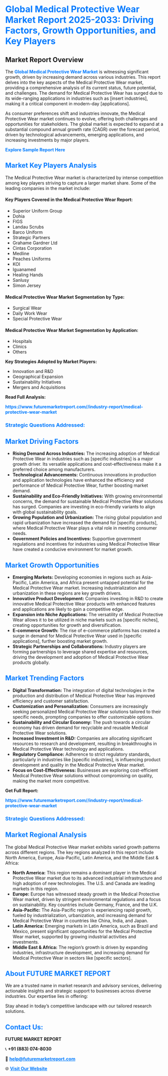 <h1 style="color: #007BFF;">Global Medical Protective Wear Market Report 2025-2033: Driving Factors, Growth Opportunities, and Key Players</h1>

<section id="overview">
<h2>Market Report Overview</h2>
<p>The <a href="https://www.futuremarketreport.com//industry-report/medical-protective-wear-market" style="color: #007BFF; text-decoration: none;"><strong>Global Medical Protective Wear Market</strong></a> is witnessing significant growth, driven by increasing demand across various industries. This report delves into the key aspects of the Medical Protective Wear market, providing a comprehensive analysis of its current status, future potential, and challenges. The demand for Medical Protective Wear has surged due to its wide-ranging applications in industries such as [insert industries], making it a critical component in modern-day [applications].</p>
<p>As consumer preferences shift and industries innovate, the Medical Protective Wear market continues to evolve, offering both challenges and opportunities for stakeholders. The global market is expected to expand at a substantial compound annual growth rate (CAGR) over the forecast period, driven by technological advancements, emerging applications, and increasing investments by major players.</p>
</section>

<section id="overview">
<p><a href="https://www.futuremarketreport.com//request-sample/reportId=78239" style="color: #007BFF; text-decoration: none;"><strong>Explore Sample Report Here</strong></a></p>
</section>

<section id="key-players">
<h2 style="color: #007BFF;">Market Key Players Analysis</h2>
<p>The Medical Protective Wear market is characterized by intense competition among key players striving to capture a larger market share. Some of the leading companies in the market include:</p>
<h4>Key Players Covered in the Medical Protective Wear Report:</h4>
<ul><li>Superior Uniform Group</li><li>Dohia</li><li>FIGS</li><li>Landau Scrubs</li><li>Barco Uniform</li><li>Strategic Partners</li><li>Grahame Gardner Ltd</li><li>Cintas Corporation</li><li>Medline</li><li>Peaches Uniforms</li><li>KOI</li><li>Iguanamed</li><li>Healing Hands</li><li>Sanlusy</li><li>Simon Jersey</li></ul>
<h4>Medical Protective Wear Market Segmentation by Type:</h4>
<ul><li>Surgical Wear</li><li>Daily Work Wear</li><li>Special Protective Wear</li></ul>

<h4>Medical Protective Wear Market Segmentation by Application:</h4>
<ul><li>Hospitals</li><li>Clinics</li><li>Others</li></ul>
<p><strong>Key Strategies Adopted by Market Players:</strong></p>
<ul>
<li>Innovation and R&D</li>
<li>Geographical Expansion</li>
<li>Sustainability Initiatives</li>
<li>Mergers and Acquisitions</li>
</ul>
</section>

<section>
<p><strong>Read Full Analysis: </strong></p><a href="https://www.futuremarketreport.com//industry-report/medical-protective-wear-market" style="color: #007BFF; text-decoration: none;"><strong>https://www.futuremarketreport.com//industry-report/medical-protective-wear-market</strong></a>
<h3 style="color: #007BFF;">Strategic Questions Addressed:</h3>
</section>

<section id="driving-factors">
<h2 style="color: #007BFF;">Market Driving Factors</h2>
<ul>
<li><strong>Rising Demand Across Industries:</strong> The increasing adoption of Medical Protective Wear in industries such as [specific industries] is a major growth driver. Its versatile applications and cost-effectiveness make it a preferred choice among manufacturers.</li>
<li><strong>Technological Advancements:</strong> Continuous innovations in production and application technologies have enhanced the efficiency and performance of Medical Protective Wear, further boosting market demand.</li>
<li><strong>Sustainability and Eco-Friendly Initiatives:</strong> With growing environmental concerns, the demand for sustainable Medical Protective Wear solutions has surged. Companies are investing in eco-friendly variants to align with global sustainability goals.</li>
<li><strong>Growing Population and Urbanization:</strong> The rising global population and rapid urbanization have increased the demand for [specific products], where Medical Protective Wear plays a vital role in meeting consumer needs.</li>
<li><strong>Government Policies and Incentives:</strong> Supportive government regulations and incentives for industries using Medical Protective Wear have created a conducive environment for market growth.</li>
</ul>
</section>

<section id="growth-opportunities">
<h2 style="color: #007BFF;">Market Growth Opportunities</h2>
<ul>
<li><strong>Emerging Markets:</strong> Developing economies in regions such as Asia-Pacific, Latin America, and Africa present untapped potential for the Medical Protective Wear market. Increasing industrialization and urbanization in these regions are key growth drivers.</li>
<li><strong>Innovative Product Development:</strong> Companies investing in R&D to create innovative Medical Protective Wear products with enhanced features and applications are likely to gain a competitive edge.</li>
<li><strong>Expansion into Niche Applications:</strong> The versatility of Medical Protective Wear allows it to be utilized in niche markets such as [specific niches], creating opportunities for growth and diversification.</li>
<li><strong>E-commerce Growth:</strong> The rise of e-commerce platforms has created a surge in demand for Medical Protective Wear used in [specific applications], further boosting market growth.</li>
<li><strong>Strategic Partnerships and Collaborations:</strong> Industry players are forming partnerships to leverage shared expertise and resources, driving the development and adoption of Medical Protective Wear products globally.</li>
</ul>
</section>

<section id="trending-factors">
<h2 style="color: #007BFF;">Market Trending Factors</h2>
<ul>
<li><strong>Digital Transformation:</strong> The integration of digital technologies in the production and distribution of Medical Protective Wear has improved efficiency and customer satisfaction.</li>
<li><strong>Customization and Personalization:</strong> Consumers are increasingly seeking personalized Medical Protective Wear solutions tailored to their specific needs, prompting companies to offer customizable options.</li>
<li><strong>Sustainability and Circular Economy:</strong> The push towards a circular economy has driven demand for recyclable and reusable Medical Protective Wear solutions.</li>
<li><strong>Increased Investment in R&D:</strong> Companies are allocating significant resources to research and development, resulting in breakthroughs in Medical Protective Wear technology and applications.</li>
<li><strong>Regulatory Compliance:</strong> Adherence to strict regulatory standards, particularly in industries like [specific industries], is influencing product development and quality in the Medical Protective Wear market.</li>
<li><strong>Focus on Cost-Effectiveness:</strong> Businesses are exploring cost-efficient Medical Protective Wear solutions without compromising on quality, making the market more competitive.</li>
</ul>
</section>

<section>
<p><strong>Get Full Report: </strong></p><a href="https://www.futuremarketreport.com//industry-report/medical-protective-wear-market" style="color: #007BFF; text-decoration: none;"><strong>https://www.futuremarketreport.com//industry-report/medical-protective-wear-market</strong></a>
<h3 style="color: #007BFF;">Strategic Questions Addressed:</h3>
</section>


<section id="regional-analysis">
<h2 style="color: #007BFF;">Market Regional Analysis</h2>
<p>The global Medical Protective Wear market exhibits varied growth patterns across different regions. The key regions analyzed in this report include North America, Europe, Asia-Pacific, Latin America, and the Middle East & Africa:</p>
<ul>
<li><strong>North America:</strong> This region remains a dominant player in the Medical Protective Wear market due to its advanced industrial infrastructure and high adoption of new technologies. The U.S. and Canada are leading markets in this region.</li>
<li><strong>Europe:</strong> Europe has witnessed steady growth in the Medical Protective Wear market, driven by stringent environmental regulations and a focus on sustainability. Key countries include Germany, France, and the U.K.</li>
<li><strong>Asia-Pacific:</strong> The Asia-Pacific region is experiencing rapid growth, fueled by industrialization, urbanization, and increasing demand for Medical Protective Wear in countries like China, India, and Japan.</li>
<li><strong>Latin America:</strong> Emerging markets in Latin America, such as Brazil and Mexico, present significant opportunities for the Medical Protective Wear market, supported by growing industrial activities and investments.</li>
<li><strong>Middle East & Africa:</strong> The region’s growth is driven by expanding industries, infrastructure development, and increasing demand for Medical Protective Wear in sectors like [specific sectors].</li>
</ul>
</section>

<footer>
<h2 style="color: #007BFF;">About FUTURE MARKET REPORT</h2>
<p>We are a trusted name in market research and advisory services, delivering actionable insights and strategic support to businesses across diverse industries. Our expertise lies in offering:</p>

<p>Stay ahead in today’s competitive landscape with our tailored research solutions.</p>

<h2 style="color: #007BFF;">Contact Us:</h2>
<p><strong>FUTURE MARKET REPORT</strong></p>
<p>📞 <strong>+91 (883) 074-8030</strong></p>
<p>📧 <strong><a href="mailto:help@futuremarketreport.com" style="color: #007BFF;">help@futuremarketreport.com</a></strong></p>
<p>🌐 <strong><a href="https://www.futuremarketreport.com/" style="color: #007BFF;">Visit Our Website</a></strong></p>
</footer>